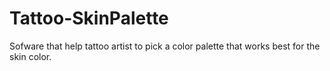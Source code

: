 # Tattoo-SkinPalette
Sofware that help tattoo artist to pick a color palette that works best for the skin color.
